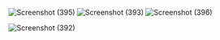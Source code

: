 ![Screenshot (395)](https://github.com/user-attachments/assets/442631e7-17f4-4f91-901f-b09abe4fd430)
![Screenshot (393)](https://github.com/user-attachments/assets/3226196e-2977-4595-8fd4-2119aff92592)
![Screenshot (396)](https://github.com/user-attachments/assets/bf01f2f9-c135-4edb-91ef-bec1fcf9434d)


![Screenshot (392)](https://github.com/user-attachments/assets/69bb99ae-5af1-4f85-a7f5-525bf202adeb)
